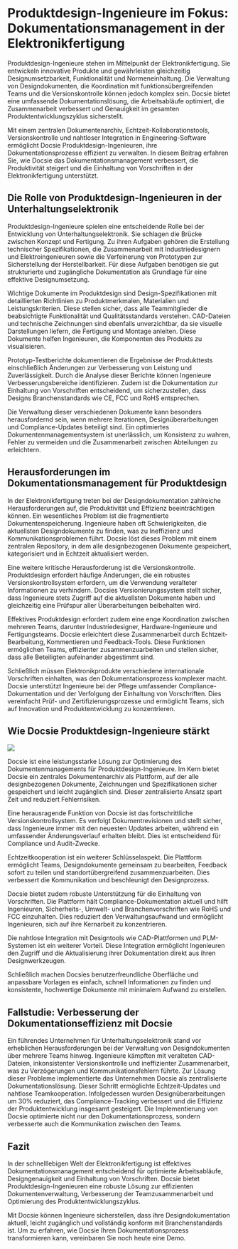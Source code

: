 # Produktdesign-Ingenieure im Fokus: Dokumentationsmanagement in der Elektronikfertigung

Produktdesign-Ingenieure stehen im Mittelpunkt der Elektronikfertigung. Sie entwickeln innovative Produkte und gewährleisten gleichzeitig Designumsetzbarkeit, Funktionalität und Normeneinhaltung. Die Verwaltung von Designdokumenten, die Koordination mit funktionsübergreifenden Teams und die Versionskontrolle können jedoch komplex sein. Docsie bietet eine umfassende Dokumentationslösung, die Arbeitsabläufe optimiert, die Zusammenarbeit verbessert und Genauigkeit im gesamten Produktentwicklungszyklus sicherstellt.

Mit einem zentralen Dokumentenarchiv, Echtzeit-Kollaborationstools, Versionskontrolle und nahtloser Integration in Engineering-Software ermöglicht Docsie Produktdesign-Ingenieuren, ihre Dokumentationsprozesse effizient zu verwalten. In diesem Beitrag erfahren Sie, wie Docsie das Dokumentationsmanagement verbessert, die Produktivität steigert und die Einhaltung von Vorschriften in der Elektronikfertigung unterstützt.

## Die Rolle von Produktdesign-Ingenieuren in der Unterhaltungselektronik

Produktdesign-Ingenieure spielen eine entscheidende Rolle bei der Entwicklung von Unterhaltungselektronik. Sie schlagen die Brücke zwischen Konzept und Fertigung. Zu ihren Aufgaben gehören die Erstellung technischer Spezifikationen, die Zusammenarbeit mit Industriedesignern und Elektroingenieuren sowie die Verfeinerung von Prototypen zur Sicherstellung der Herstellbarkeit. Für diese Aufgaben benötigen sie gut strukturierte und zugängliche Dokumentation als Grundlage für eine effektive Designumsetzung.

Wichtige Dokumente im Produktdesign sind Design-Spezifikationen mit detaillierten Richtlinien zu Produktmerkmalen, Materialien und Leistungskriterien. Diese stellen sicher, dass alle Teammitglieder die beabsichtigte Funktionalität und Qualitätsstandards verstehen. CAD-Dateien und technische Zeichnungen sind ebenfalls unverzichtbar, da sie visuelle Darstellungen liefern, die Fertigung und Montage anleiten. Diese Dokumente helfen Ingenieuren, die Komponenten des Produkts zu visualisieren.

Prototyp-Testberichte dokumentieren die Ergebnisse der Produkttests einschließlich Änderungen zur Verbesserung von Leistung und Zuverlässigkeit. Durch die Analyse dieser Berichte können Ingenieure Verbesserungsbereiche identifizieren. Zudem ist die Dokumentation zur Einhaltung von Vorschriften entscheidend, um sicherzustellen, dass Designs Branchenstandards wie CE, FCC und RoHS entsprechen.

Die Verwaltung dieser verschiedenen Dokumente kann besonders herausfordernd sein, wenn mehrere Iterationen, Designüberarbeitungen und Compliance-Updates beteiligt sind. Ein optimiertes Dokumentenmanagementsystem ist unerlässlich, um Konsistenz zu wahren, Fehler zu vermeiden und die Zusammenarbeit zwischen Abteilungen zu erleichtern.

## Herausforderungen im Dokumentationsmanagement für Produktdesign

In der Elektronikfertigung treten bei der Designdokumentation zahlreiche Herausforderungen auf, die Produktivität und Effizienz beeinträchtigen können. Ein wesentliches Problem ist die fragmentierte Dokumentenspeicherung. Ingenieure haben oft Schwierigkeiten, die aktuellsten Designdokumente zu finden, was zu Ineffizienz und Kommunikationsproblemen führt. Docsie löst dieses Problem mit einem zentralen Repository, in dem alle designbezogenen Dokumente gespeichert, kategorisiert und in Echtzeit aktualisiert werden.

Eine weitere kritische Herausforderung ist die Versionskontrolle. Produktdesign erfordert häufige Änderungen, die ein robustes Versionskontrollsystem erfordern, um die Verwendung veralteter Informationen zu verhindern. Docsies Versionierungssystem stellt sicher, dass Ingenieure stets Zugriff auf die aktuellsten Dokumente haben und gleichzeitig eine Prüfspur aller Überarbeitungen beibehalten wird.

Effektives Produktdesign erfordert zudem eine enge Koordination zwischen mehreren Teams, darunter Industriedesigner, Hardware-Ingenieure und Fertigungsteams. Docsie erleichtert diese Zusammenarbeit durch Echtzeit-Bearbeitung, Kommentieren und Feedback-Tools. Diese Funktionen ermöglichen Teams, effizienter zusammenzuarbeiten und stellen sicher, dass alle Beteiligten aufeinander abgestimmt sind.

Schließlich müssen Elektronikprodukte verschiedene internationale Vorschriften einhalten, was den Dokumentationsprozess komplexer macht. Docsie unterstützt Ingenieure bei der Pflege umfassender Compliance-Dokumentation und der Verfolgung der Einhaltung von Vorschriften. Dies vereinfacht Prüf- und Zertifizierungsprozesse und ermöglicht Teams, sich auf Innovation und Produktentwicklung zu konzentrieren.

## Wie Docsie Produktdesign-Ingenieure stärkt

![](https://cdn.docsie.io/workspace_PxAvC1Uenuc7ad6H3/doc_wn84Jkoc6hIMTO2eE/file_WyrqEK0E1zfn5P8Ia/image_ed244903-132a-cf9b-c7f2-bda1651bfa30.jpg)

Docsie ist eine leistungsstarke Lösung zur Optimierung des Dokumentenmanagements für Produktdesign-Ingenieure. Im Kern bietet Docsie ein zentrales Dokumentenarchiv als Plattform, auf der alle designbezogenen Dokumente, Zeichnungen und Spezifikationen sicher gespeichert und leicht zugänglich sind. Dieser zentralisierte Ansatz spart Zeit und reduziert Fehlerrisiken.

Eine herausragende Funktion von Docsie ist das fortschrittliche Versionskontrollsystem. Es verfolgt Dokumentrevisionen und stellt sicher, dass Ingenieure immer mit den neuesten Updates arbeiten, während ein umfassender Änderungsverlauf erhalten bleibt. Dies ist entscheidend für Compliance und Audit-Zwecke.

Echtzeitkooperation ist ein weiterer Schlüsselaspekt. Die Plattform ermöglicht Teams, Designdokumente gemeinsam zu bearbeiten, Feedback sofort zu teilen und standortübergreifend zusammenzuarbeiten. Dies verbessert die Kommunikation und beschleunigt den Designprozess.

Docsie bietet zudem robuste Unterstützung für die Einhaltung von Vorschriften. Die Plattform hält Compliance-Dokumentation aktuell und hilft Ingenieuren, Sicherheits-, Umwelt- und Branchenvorschriften wie RoHS und FCC einzuhalten. Dies reduziert den Verwaltungsaufwand und ermöglicht Ingenieuren, sich auf ihre Kernarbeit zu konzentrieren.

Die nahtlose Integration mit Designtools wie CAD-Plattformen und PLM-Systemen ist ein weiterer Vorteil. Diese Integration ermöglicht Ingenieuren den Zugriff und die Aktualisierung ihrer Dokumentation direkt aus ihren Designwerkzeugen.

Schließlich machen Docsies benutzerfreundliche Oberfläche und anpassbare Vorlagen es einfach, schnell Informationen zu finden und konsistente, hochwertige Dokumente mit minimalem Aufwand zu erstellen.

## Fallstudie: Verbesserung der Dokumentationseffizienz mit Docsie

Ein führendes Unternehmen für Unterhaltungselektronik stand vor erheblichen Herausforderungen bei der Verwaltung von Designdokumenten über mehrere Teams hinweg. Ingenieure kämpften mit veralteten CAD-Dateien, inkonsistenter Versionskontrolle und ineffizienter Zusammenarbeit, was zu Verzögerungen und Kommunikationsfehlern führte. Zur Lösung dieser Probleme implementierte das Unternehmen Docsie als zentralisierte Dokumentationslösung. Dieser Schritt ermöglichte Echtzeit-Updates und nahtlose Teamkooperation. Infolgedessen wurden Designüberarbeitungen um 30% reduziert, das Compliance-Tracking verbessert und die Effizienz der Produktentwicklung insgesamt gesteigert. Die Implementierung von Docsie optimierte nicht nur den Dokumentationsprozess, sondern verbesserte auch die Kommunikation zwischen den Teams.

## Fazit

In der schnelllebigen Welt der Elektronikfertigung ist effektives Dokumentationsmanagement entscheidend für optimierte Arbeitsabläufe, Designgenauigkeit und Einhaltung von Vorschriften. Docsie bietet Produktdesign-Ingenieuren eine robuste Lösung zur effizienten Dokumentenverwaltung, Verbesserung der Teamzusammenarbeit und Optimierung des Produktentwicklungszyklus.

Mit Docsie können Ingenieure sicherstellen, dass ihre Designdokumentation aktuell, leicht zugänglich und vollständig konform mit Branchenstandards ist. Um zu erfahren, wie Docsie Ihren Dokumentationsprozess transformieren kann, vereinbaren Sie noch heute eine Demo.